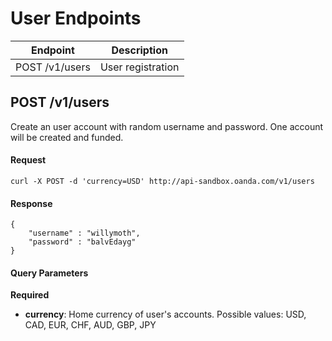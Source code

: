 # User Endpoints

| Endpoint | Description |
| ---- | ---- |
| POST /v1/users | User registration |
<!--
| TODO: needed? GET /users/:username/profile/:profile_name | Set user profile for :username |
| TODO: needed? POST /users/:username/profile/:profile_name | Set user profile for :username |
-->

## POST /v1/users

Create an user account with random username and password.  One account will be created and funded.

#### Request
    curl -X POST -d 'currency=USD' http://api-sandbox.oanda.com/v1/users

#### Response
    {
    	"username" : "willymoth",
    	"password" : "balvEdayg"
	}
  
#### Query Parameters
**Required**

* **currency**: Home currency of user's accounts. Possible values: USD, CAD, EUR, CHF, AUD, GBP, JPY

